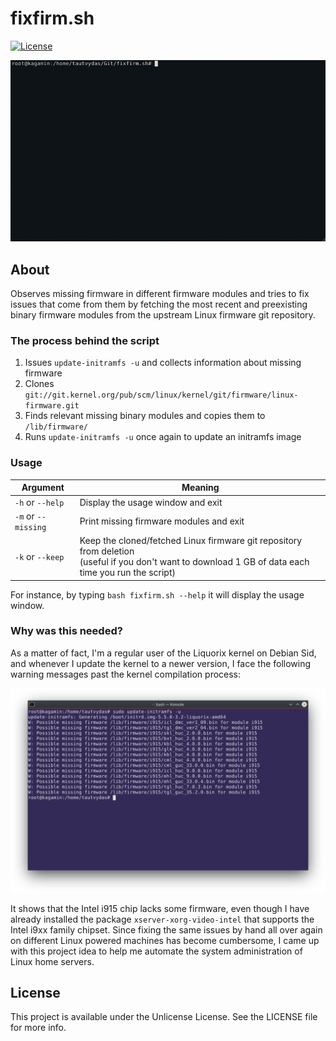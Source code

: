 # fixfirm.sh

[![License](https://img.shields.io/static/v1?label=license&message=UNLICENSE&color=9cf)](LICENSE)

![FixFirm-preview](img/fixfirm_preview.gif)

## About

Observes missing firmware in different firmware modules and tries to fix issues that come from them by fetching the most recent and preexisting binary firmware modules from the upstream Linux firmware git repository.

### The process behind the script

1.   Issues `update-initramfs -u` and collects information about missing firmware
2.   Clones `git://git.kernel.org/pub/scm/linux/kernel/git/firmware/linux-firmware.git`
3.   Finds relevant missing binary modules and copies them to `/lib/firmware/`
4.   Runs `update-initramfs -u` once again to update an initramfs image

### Usage

| Argument            | Meaning                                                      |
| ------------------- | ------------------------------------------------------------ |
| `-h` or `--help`    | Display the usage window and exit                            |
| `-m` or `--missing` | Print missing firmware modules and exit                      |
| `-k` or `--keep`    | Keep the cloned/fetched Linux firmware git repository from deletion<br />(useful if you don't want to download 1 GB of data each time you run the script) |

For instance, by typing `bash fixfirm.sh --help` it will display the usage window.

### Why was this needed?

As a matter of fact, I'm a regular user of the Liquorix kernel on Debian Sid, and whenever I update the kernel to a newer version, I face the following warning messages past the kernel compilation process:

![missing-modules](img/missing_modules.png)

It shows that the Intel i915 chip lacks some firmware, even though I have already installed the package `xserver-xorg-video-intel` that supports the Intel i9xx family chipset. Since fixing the same issues by hand all over again on different Linux powered machines has become cumbersome, I came up with this project idea to help me automate the system administration of Linux home servers.

## License

This project is available under the Unlicense License. See the LICENSE file for more info.
